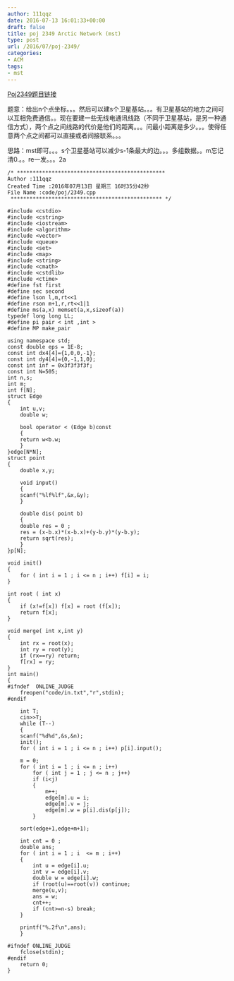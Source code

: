 ```yaml
---
author: 111qqz
date: 2016-07-13 16:01:33+00:00
draft: false
title: poj 2349 Arctic Network (mst)
type: post
url: /2016/07/poj-2349/
categories:
- ACM
tags:
- mst
---
```


[Poj2349题目链接](http://poj.org/problem?id=2349)

题意：给出n个点坐标。。。然后可以建s个卫星基站。。。有卫星基站的地方之间可以互相免费通信。。现在要建一些无线电通讯线路（不同于卫星基站，是另一种通信方式），两个点之间线路的代价是他们的距离。。。问最小距离是多少。。。使得任意两个点之间都可以直接或者间接联系。。。

思路：mst即可。。。s个卫星基站可以减少s-1条最大的边。。。多组数据。。m忘记清0.。。re一发。。。2a

 

    
    /* ***********************************************
    Author :111qqz
    Created Time :2016年07月13日 星期三 16时35分42秒
    File Name :code/poj/2349.cpp
     ************************************************ */
    
    #include <cstdio>
    #include <cstring>
    #include <iostream>
    #include <algorithm>
    #include <vector>
    #include <queue>
    #include <set>
    #include <map>
    #include <string>
    #include <cmath>
    #include <cstdlib>
    #include <ctime>
    #define fst first
    #define sec second
    #define lson l,m,rt<<1
    #define rson m+1,r,rt<<1|1
    #define ms(a,x) memset(a,x,sizeof(a))
    typedef long long LL;
    #define pi pair < int ,int >
    #define MP make_pair
    
    using namespace std;
    const double eps = 1E-8;
    const int dx4[4]={1,0,0,-1};
    const int dy4[4]={0,-1,1,0};
    const int inf = 0x3f3f3f3f;
    const int N=505;
    int n,s;
    int m;
    int f[N]; 
    struct Edge
    {
        int u,v;
        double w;
    
        bool operator < (Edge b)const
        {
    	return w<b.w;
        }
    }edge[N*N];
    struct point 
    {
        double x,y;
    
        void input()
        {
    	scanf("%lf%lf",&x,&y);
        }
    
        double dis( point b)
        {
    	double res = 0 ;
    	res = (x-b.x)*(x-b.x)+(y-b.y)*(y-b.y);
    	return sqrt(res);
        }
    }p[N];
    
    void init()
    {
        for ( int i = 1 ; i <= n ; i++) f[i] = i;
    }
    
    int root ( int x)
    {
        if (x!=f[x]) f[x] = root (f[x]);
        return f[x];
    }
    
    void merge( int x,int y)
    {
        int rx = root(x);
        int ry = root(y);
        if (rx==ry) return;
        f[rx] = ry;
    }
    int main()
    {
    #ifndef  ONLINE_JUDGE 
        freopen("code/in.txt","r",stdin);
    #endif
    
        int T;
        cin>>T;
        while (T--)
        {
    	scanf("%d%d",&s,&n);
    	init();
    	for ( int i = 1 ; i <= n ; i++) p[i].input();
    
    	m = 0;
    	for ( int i = 1 ; i <= n ; i++)
    	    for ( int j = 1 ; j <= n ; j++)
    		if (i<j)
    		{
    		    m++;
    		    edge[m].u = i;
    		    edge[m].v = j;
    		    edge[m].w = p[i].dis(p[j]);
    		}
    
    	sort(edge+1,edge+m+1);
    
    	int cnt = 0 ;
    	double ans;
    	for ( int i = 1 ; i  <= m ; i++)
    	{
    	    int u = edge[i].u;
    	    int v = edge[i].v;
    	    double w = edge[i].w;
    	    if (root(u)==root(v)) continue;
    	    merge(u,v);
    	    ans = w;
    	    cnt++;
    	    if (cnt>=n-s) break;
    	}
    
    	printf("%.2f\n",ans);
        }
    
    #ifndef ONLINE_JUDGE  
    	fclose(stdin);
    #endif
    	return 0;
    }
    





